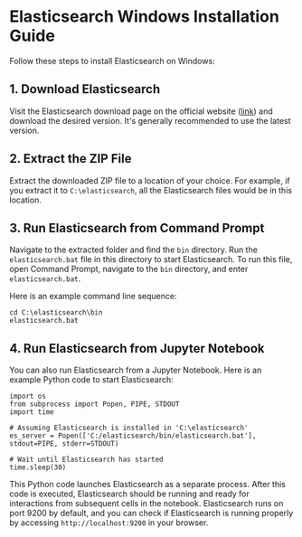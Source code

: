 # Elasticsearch Windows Installation Guide

Follow these steps to install Elasticsearch on Windows:

## 1. Download Elasticsearch
Visit the Elasticsearch download page on the official website ([link](https://www.elastic.co/guide/en/elasticsearch/reference/current/zip-windows.html#zip-windows)) and download the desired version. It's generally recommended to use the latest version.

## 2. Extract the ZIP File
Extract the downloaded ZIP file to a location of your choice. For example, if you extract it to `C:\elasticsearch`, all the Elasticsearch files would be in this location.

## 3. Run Elasticsearch from Command Prompt
Navigate to the extracted folder and find the `bin` directory. Run the `elasticsearch.bat` file in this directory to start Elasticsearch. To run this file, open Command Prompt, navigate to the `bin` directory, and enter `elasticsearch.bat`.

Here is an example command line sequence:

~~~
cd C:\elasticsearch\bin
elasticsearch.bat
~~~

## 4. Run Elasticsearch from Jupyter Notebook
You can also run Elasticsearch from a Jupyter Notebook. Here is an example Python code to start Elasticsearch:

~~~
import os
from subprocess import Popen, PIPE, STDOUT
import time

# Assuming Elasticsearch is installed in 'C:\elasticsearch'
es_server = Popen(['C:/elasticsearch/bin/elasticsearch.bat'], stdout=PIPE, stderr=STDOUT)

# Wait until Elasticsearch has started
time.sleep(30)
~~~

This Python code launches Elasticsearch as a separate process. After this code is executed, Elasticsearch should be running and ready for interactions from subsequent cells in the notebook.
Elasticsearch runs on port 9200 by default, and you can check if Elasticsearch is running properly by accessing `http://localhost:9200` in your browser.
